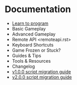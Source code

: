 # Documentation

- [Learn to program](programming/learn.md)
- Basic Gameplay <basicgameplay>
- Advanced Gameplay <advancedgameplay>
- Remote API <remoteapi.rst>
- Keyboard Shortcuts <shortcuts>
- Game Frozen or Stuck? <gamefrozen>
- Guides & Tips <guidesandtips>
- Tools & Resources <toolsandresources>
- Changelog <changelog>
- [v1.0.0 script migration guide](migrations/v1.md)
- [v2.0.0 script migration guide](migrations/v2.md)

